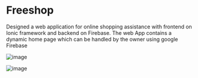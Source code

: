 # Freeshop
Designed a web application for online shopping assistance with frontend on Ionic framework and backend on Firebase.
The web App contains a dynamic home page which can be handled by the owner using google Firebase


![image](https://user-images.githubusercontent.com/73609612/124978736-c9f13b00-e04f-11eb-82a2-55b6af41974f.png)

![image](https://user-images.githubusercontent.com/73609612/124978786-d7a6c080-e04f-11eb-970e-7522991dac5b.png)


